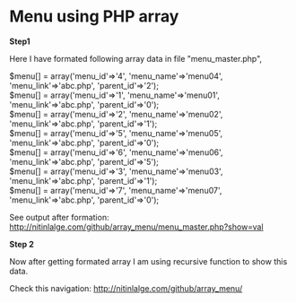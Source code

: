 # Menu using PHP array

<b>Step1</b>

Here I have formated following array data in file "menu_master.php",

$menu[] = array('menu_id'=>'4', 'menu_name'=>'menu04', 'menu_link'=>'abc.php', 'parent_id'=>'2');<br>
$menu[] = array('menu_id'=>'1', 'menu_name'=>'menu01', 'menu_link'=>'abc.php', 'parent_id'=>'0');<br>
$menu[] = array('menu_id'=>'2', 'menu_name'=>'menu02', 'menu_link'=>'abc.php', 'parent_id'=>'1');<br>
$menu[] = array('menu_id'=>'5', 'menu_name'=>'menu05', 'menu_link'=>'abc.php', 'parent_id'=>'0');<br>
$menu[] = array('menu_id'=>'6', 'menu_name'=>'menu06', 'menu_link'=>'abc.php', 'parent_id'=>'5');<br>
$menu[] = array('menu_id'=>'3', 'menu_name'=>'menu03', 'menu_link'=>'abc.php', 'parent_id'=>'1');<br>
$menu[] = array('menu_id'=>'7', 'menu_name'=>'menu07', 'menu_link'=>'abc.php', 'parent_id'=>'0');<br>

See output after formation: 
http://nitinlalge.com/github/array_menu/menu_master.php?show=val

<b>Step 2</b>

Now after getting formated array I am using recursive function to show this data.

Check this navigation:
http://nitinlalge.com/github/array_menu/
